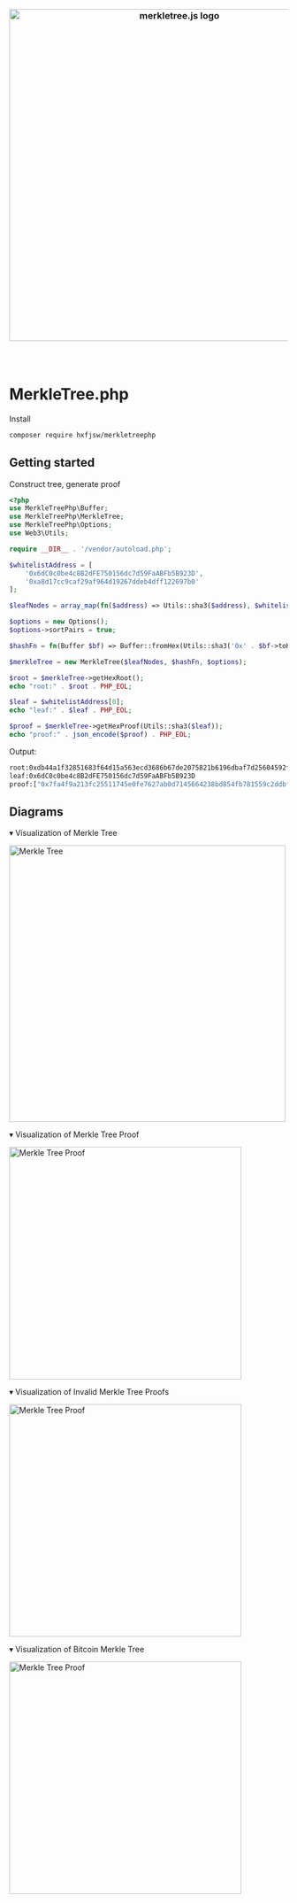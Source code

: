 <h3 align="center">
  <br />
  <img src="https://user-images.githubusercontent.com/168240/83951171-85f48c80-a7e4-11ea-896e-529c28ffa18e.png" alt="merkletree.js logo" width="600" />
  <br />
  <br />
  <br />
</h3>

# MerkleTree.php

Install 

```bash
composer require hxfjsw/merkletreephp
```

## Getting started

Construct tree, generate proof

```php
<?php
use MerkleTreePhp\Buffer;
use MerkleTreePhp\MerkleTree;
use MerkleTreePhp\Options;
use Web3\Utils;

require __DIR__ . '/vendor/autoload.php';

$whitelistAddress = [
    '0x6dC0c0be4c8B2dFE750156dc7d59FaABFb5B923D',
    '0xa8d17cc9caf29af964d19267ddeb4dff122697b0'
];

$leafNodes = array_map(fn($address) => Utils::sha3($address), $whitelistAddress);

$options = new Options();
$options->sortPairs = true;

$hashFn = fn(Buffer $bf) => Buffer::fromHex(Utils::sha3('0x' . $bf->toHex()));

$merkleTree = new MerkleTree($leafNodes, $hashFn, $options);

$root = $merkleTree->getHexRoot();
echo "root:" . $root . PHP_EOL;

$leaf = $whitelistAddress[0];
echo "leaf:" . $leaf . PHP_EOL;

$proof = $merkleTree->getHexProof(Utils::sha3($leaf));
echo "proof:" . json_encode($proof) . PHP_EOL;

```


Output:

```bash
root:0xdb44a1f32851683f64d15a563ecd3686b67de2075821b6196dbaf7d25604592f
leaf:0x6dC0c0be4c8B2dFE750156dc7d59FaABFb5B923D
proof:["0x7fa4f9a213fc25511745e0fe7627ab0d7145664238bd854fb781559c2ddbf9c4"]
```


## Diagrams

▾ Visualization of Merkle Tree

<img src="https://user-images.githubusercontent.com/168240/43616375-15330c32-9671-11e8-9057-6e61c312c856.png" alt="Merkle Tree" width="500">

▾ Visualization of Merkle Tree Proof

<img src="https://user-images.githubusercontent.com/168240/43616387-27ec860a-9671-11e8-9f3f-0b871a6581a6.png" alt="Merkle Tree Proof" width="420">

▾ Visualization of Invalid Merkle Tree Proofs

<img src="https://user-images.githubusercontent.com/168240/43616398-33e20584-9671-11e8-9f62-9f48ce412898.png" alt="Merkle Tree Proof" width="420">

▾ Visualization of Bitcoin Merkle Tree

<img src="https://user-images.githubusercontent.com/168240/43616417-46d3293e-9671-11e8-81c3-8cdf7f8ddd77.png" alt="Merkle Tree Proof" width="420">

